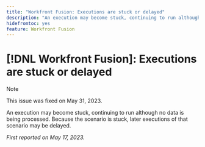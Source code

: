 ```yaml
---
title: "Workfront Fusion: Executions are stuck or delayed"
description: "An execution may become stuck, continuing to run although no data is being processed. Because the scenario is stuck, later executions of that scenario may be delayed."
hidefromtoc: yes
feature: Workfront Fusion
---
```


# [!DNL Workfront Fusion]: Executions are stuck or delayed

>[!NOTE]
>
>This issue was fixed on May 31, 2023.

An execution may become stuck, continuing to run although no data is being processed. Because the scenario is stuck, later executions of that scenario may be delayed.

_First reported on May 17, 2023._

